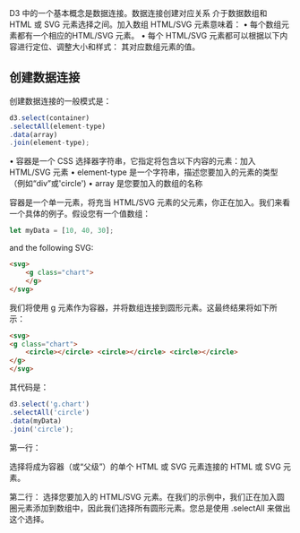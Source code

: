 
  
D3 中的一个基本概念是数据连接。数据连接创建对应关系 介于数据数组和 HTML 或 SVG 元素选择之间。加入数组 HTML/SVG 元素意味着： 
• 每个数组元素都有一个相应的HTML/SVG 元素。 
• 每个 HTML/SVG 元素都可以根据以下内容进行定位、调整大小和样式： 其对应数组元素的值。

##   创建数据连接

创建数据连接的一般模式是：

```js
d3.select(container)
.selectAll(element-type)
.data(array)
.join(element-type);
```

• 容器是一个 CSS 选择器字符串，它指定将包含以下内容的元素：加入 HTML/SVG 元素
• element-type 是一个字符串，描述您要加入的元素的类型（例如“div”或'circle') 
• array 是您要加入的数组的名称

容器是一个单一元素，将充当 HTML/SVG 元素的父元素，你正在加入。我们来看一个具体的例子。假设您有一个值数组：

```js
let myData = [10, 40, 30];
```

and the following SVG:

```html
<svg> 
	<g class="chart">
	</g>
</svg>
```
我们将使用 g 元素作为容器，并将数组连接到圆形元素。这最终结果将如下所示：

```html
<svg> 
<g class="chart"> 
	<circle></circle> <circle></circle> <circle></circle>
</g>
</svg>
```
其代码是：

```js
d3.select('g.chart')
.selectAll('circle')
.data(myData)
.join('circle');
```

  
第一行：

选择将成为容器（或“父级”）的单个 HTML 或 SVG 元素连接的 HTML 或 SVG 元素。

第二行：
选择您要加入的 HTML/SVG 元素。在我们的示例中，我们正在加入圆圈元素添加到数组中，因此我们选择所有圆形元素。您总是使用 .selectAll 来做出这个选择。
